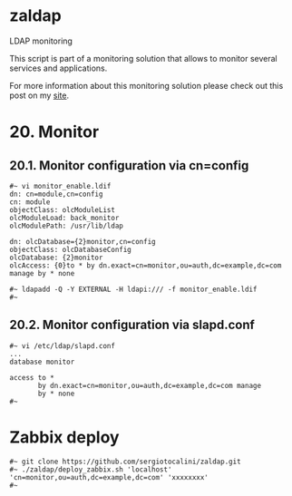 # zaldap
LDAP monitoring

This script is part of a monitoring solution that allows to monitor several
services and applications.

For more information about this monitoring solution please check out this post
on my [site](https://sergiotocalini.github.io/project/monitoring).

# 20. Monitor

## 20.1. Monitor configuration via cn=config

    #~ vi monitor_enable.ldif
    dn: cn=module,cn=config
    cn: module
    objectClass: olcModuleList
    olcModuleLoad: back_monitor
    olcModulePath: /usr/lib/ldap

    dn: olcDatabase={2}monitor,cn=config
    objectClass: olcDatabaseConfig
    olcDatabase: {2}monitor
    olcAccess: {0}to * by dn.exact=cn=monitor,ou=auth,dc=example,dc=com manage by * none

    #~ ldapadd -Q -Y EXTERNAL -H ldapi:/// -f monitor_enable.ldif
    #~

## 20.2. Monitor configuration via slapd.conf

    #~ vi /etc/ldap/slapd.conf
    ...
    database monitor
    
    access to *
           by dn.exact=cn=monitor,ou=auth,dc=example,dc=com manage
           by * none
    #~

# Zabbix deploy

    #~ git clone https://github.com/sergiotocalini/zaldap.git
    #~ ./zaldap/deploy_zabbix.sh 'localhost' 'cn=monitor,ou=auth,dc=example,dc=com' 'xxxxxxxx'
    #~
    
    
